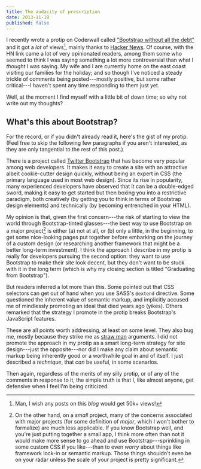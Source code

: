 ```yaml
---
title: The audacity of prescription
date: 2013-11-18
published: false
---
```


I recently wrote a protip on Coderwall called ["Bootstrap without all the debt"](https://coderwall.com/p/wixovg) and it got a *lot* of views[^lot-of-views], mainly thanks to [Hacker News](https://news.ycombinator.com/item?id=6740324). Of course, with the HN link came a lot of very opinionated readers, among them some who seemed to think I was saying something a lot more controversial than what I *thought* I was saying. My wife and I are currently home on the east coast visiting our families for the holiday; and so though I've noticed a steady trickle of comments being posted---mostly positive, but some rather critical---I haven't spent any time responding to them just yet.

Well, at the moment I find myself with a little bit of down time; so why not write out my thoughts?

What's this about Bootstrap?
----------------------------

For the record, or if you didn't already read it, here's the gist of my protip. (Feel free to skip the following few paragraphs if you aren't interested, as they are only tangential to the rest of this post.)

There is a project called [Twitter Bootstrap](http://getbootstrap.com/) that has become very popular among web developers. It makes it easy to create a site with an attractive albeit cookie-cutter design quickly, without being an expert in CSS (the primary language used in most web design). Since its rise in popularity, many experienced developers have observed that it can be a double-edged sword, making it easy to get started but then boxing you into a restrictive paradigm, both creatively (by getting you to think in terms of Bootstrap design elements) and technically (by becoming entrenched in your HTML).

My opinion is that, given the first concern---the risk of starting to view the world through Bootstrap-tinted glasses---the best way to use Bootstrap on a major project[^on-a-major-project] is either (a) not at all, or (b) only a little, in the beginning, to get some nice-looking pages put together before embarking on the journey of a custom design (or researching another framework that might be a better long-term investment). I think the approach I describe in my protip is really for developers pursuing the second option: they want to use Bootstrap to make their site look decent, but they don't want to be stuck with it in the long term (which is why my closing section is titled "Graduating from Bootstrap").

But readers inferred a lot more than this. Some pointed out that CSS selectors can get out of hand when you use SASS's `@extend` directive. Some questioned the inherent value of semantic markup, and implicitly accused me of mindlessly promoting an ideal that died years ago (yikes). Others remarked that the strategy I promote in the protip breaks Bootstrap's JavaScript features.

These are all points worth addressing, at least on some level. They also bug me, mostly because they strike me as [straw man](http://en.wikipedia.org/wiki/Straw_man) arguments. I did not promote the approach in my protip as a smart long-term strategy for site design---just the opposite---nor did I make any claim about semantic markup being inherently good or a worthwhile goal in and of itself. I just described a *technique*, that *can* be useful, in some scenarios.

Then again, regardless of the merits of my silly protip, or of any of the comments in response to it, the simple truth is that I, like almost anyone, get defensive when I feel I'm being criticized.

[^lot-of-views]: Man, I wish any posts on this *blog* would get 50k+ views!

[^on-a-major-project]: On the other hand, on a *small* project, many of the concerns associated with major projects (for some definition of *major*, which I won't bother to formalize) are much less applicable. If you know Bootstrap well, and you're just putting together a small app, I think more often than not it would make more sense to go ahead and use Bootstrap---sprinkling in some custom CSS if you like---than to even *worry* about things like framework lock-in or semantic markup. Those things shouldn't even be on your radar unless the scale of your project is pretty significant.
